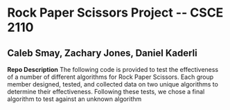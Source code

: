 # Rock Paper Scissors Project -- CSCE 2110
## Caleb Smay, Zachary Jones, Daniel Kaderli


**Repo Description**
The following code is provided to test the effectiveness of a number of different algorithms for Rock Paper Scissors. Each group member designed, tested, and collected data on two unique algorithms to determine their effectiveness. Following these tests, we chose a final algorithm to test against an unknown algorithm
